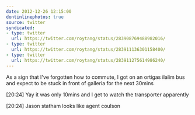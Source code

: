 ```yaml
---
date: 2012-12-26 12:15:00
dontinlinephotos: true
source: twitter
syndicated:
- type: twitter
  url: https://twitter.com/roytang/status/283908769488982016/
- type: twitter
  url: https://twitter.com/roytang/status/283911136301158400/
- type: twitter
  url: https://twitter.com/roytang/status/283911275614986240/
---
```


As a sign that I've forgotten how to commute, I got on an ortigas ilalim bus and expect to be stuck in front of galleria for the next 30mins

<time id="283911136301158400">[20:24]</time> Yay it was only 10mins and I get to watch the transporter apparently

<time id="283911275614986240">[20:24]</time> Jason statham looks like agent coulson